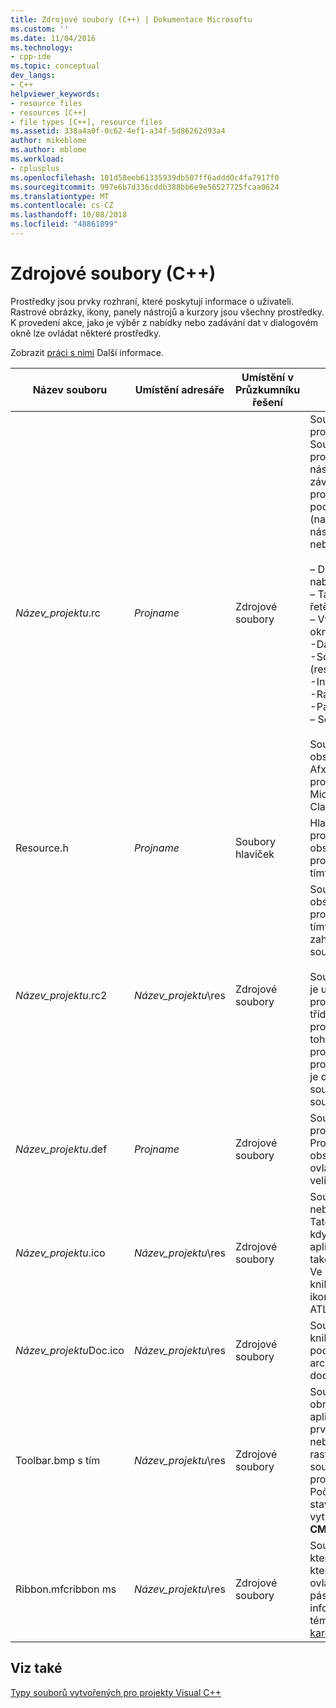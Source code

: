 ```yaml
---
title: Zdrojové soubory (C++) | Dokumentace Microsoftu
ms.custom: ''
ms.date: 11/04/2016
ms.technology:
- cpp-ide
ms.topic: conceptual
dev_langs:
- C++
helpviewer_keywords:
- resource files
- resources [C++]
- file types [C++], resource files
ms.assetid: 338a4a0f-0c62-4ef1-a34f-5d86262d93a4
author: mikeblome
ms.author: mblome
ms.workload:
- cplusplus
ms.openlocfilehash: 101d58eeb61335939db507ff6addd0c4fa7917f0
ms.sourcegitcommit: 997e6b7d336cddb388bb6e9e56527725fcaa0624
ms.translationtype: MT
ms.contentlocale: cs-CZ
ms.lasthandoff: 10/08/2018
ms.locfileid: "48861899"
---
```

# <a name="resource-files-c"></a>Zdrojové soubory (C++)

Prostředky jsou prvky rozhraní, které poskytují informace o uživateli. Rastrové obrázky, ikony, panely nástrojů a kurzory jsou všechny prostředky. K provedení akce, jako je výběr z nabídky nebo zadávání dat v dialogovém okně lze ovládat některé prostředky.

Zobrazit [práci s nimi](../windows/working-with-resource-files.md) Další informace.

|Název souboru|Umístění adresáře|Umístění v Průzkumníku řešení|Popis|
|---------------|------------------------|--------------------------------|-----------------|
|*Název_projektu*.rc|*Projname*|Zdrojové soubory|Soubor skriptu prostředků pro projekt. Soubor skriptu prostředků obsahuje následující příkaz, v závislosti na typu projektu a vybrané podpory pro projekt (například panely nástrojů, dialogová okna nebo HTML):<br /><br />– Definice výchozí nabídky.<br />– Tabulky akcelerátoru a řetězců.<br />– Výchozí **o** dialogové okno.<br />-Další dialogová okna.<br />-Soubor ikony (res\\*název_projektu*ICO).<br />-Informace o version.<br />-Rastrových obrázků.<br />-Panel nástrojů.<br />– Soubory HTML.<br /><br /> Soubor prostředků obsahuje soubor Afxres.rc pro standardní prostředky aplikace Microsoft Foundation Class.|
|Resource.h|*Projname*|Soubory hlaviček|Hlavičkový soubor prostředků, který obsahuje definice pro prostředky používané tímto projektem.|
|*Název_projektu*.rc2|*Název_projektu*\res|Zdrojové soubory|Soubor skriptu obsahující další prostředky používané tímto projektem. Můžete zahrnout soubor .rc2 v souboru .rc v projektu.<br /><br /> Soubor s příponou .rc2 je užitečné pro zahrnutí prostředky využívané třídou několik různých projektech. Namísto toho, k vytvoření stejné prostředky pro různé projekty, můžete umístit je do souboru .rc2 a .rc2 soubor zahrnout do souboru .rc hlavní.|
|*Název_projektu*.def|*Projname*|Zdrojové soubory|Soubor definice modulu projektu knihovny DLL. Pro ovládací prvek obsahuje název a popis ovládacího prvku, a také velikost haldy za běhu.|
|*Název_projektu*.ico|*Název_projektu*\res|Zdrojové soubory|Soubor ikony na projekt nebo ovládací prvek. Tato ikona se zobrazuje, když je minimalizován aplikace. Používá se také v aplikačním **o** pole. Ve výchozím nastavení knihovna MFC poskytuje ikonu knihovny MFC a ATL obsahuje ikonu ATL.|
|*Název_projektu*Doc.ico|*Název_projektu*\res|Zdrojové soubory|Soubor ikony pro projekt knihovny MFC, včetně podpory pro architekturu document/view.|
|Toolbar.bmp s tím|*Název_projektu*\res|Zdrojové soubory|Soubor rastrového obrázku představující aplikace nebo ovládací prvek v panelu nástrojů nebo z palety. Tento rastrový obrázek je součástí souboru prostředků projektu. Počáteční nástrojů a stavový řádek jsou vytvořeny v **CMainFrame** třídy.|
|Ribbon.mfcribbon ms|*Název_projektu*\res|Zdrojové soubory|Soubor prostředků, která obsahuje kód XML, který definuje tlačítka, ovládací prvky a atributy pásu karet. Další informace najdete v tématu [Návrhář pásu karet (MFC)](../mfc/ribbon-designer-mfc.md).|

## <a name="see-also"></a>Viz také

[Typy souborů vytvořených pro projekty Visual C++](../ide/file-types-created-for-visual-cpp-projects.md)
